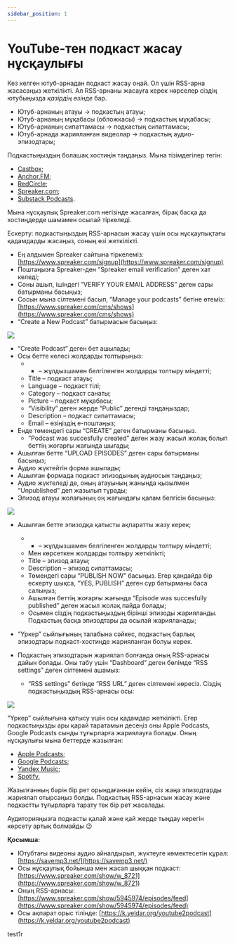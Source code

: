 ```yaml
---
sidebar_position: 1
---
```


# YouTube-тен подкаст жасау нұсқаулығы

Кез келген ютуб-арнадан подкаст жасау оңай. Ол үшін RSS-арна жасасаңыз жеткілікті. Ал RSS-арнаны жасауға керек нәрселер сіздің ютубыңызда _қазірдің өзінде_ бар.

- Ютуб-арнаның атауы → подкастың атауы;
- Ютуб-арнаның мұқабасы (обложкасы) → подкастың мұқабасы;
- Ютуб-арнаның сипаттамасы → подкастың сипаттамасы;
- Ютуб-арнада жарияланған видеолар → подкастың аудио-эпизодтары;

Подкастыңыздың болашақ хостиңін таңдаңыз. Мына тізімдегілер тегін:

- [Сastbox](https://castbox.fm/);
- [Anchor.FM](https://anchor.fm/);
- [RedCircle](https://redcircle.com/);
- [Spreaker.com](https://spreaker.com/);
- [Substack Podcasts](https://substack.com/podcasts).

Мына нұсқаулық Spreaker.com негізінде жасалған, бірақ басқа да хостиңдерде шамамен осылай тіркеледі.

Ескерту: подкастыңыздың RSS-арнасын жасау үшін осы нұсқаулықтағы қадамдарды жасаңыз, соның өзі жеткілікті.

- Ең алдымен Spreaker сайтына тіркелеміз: [https://www.spreaker.com/signup](https://www.spreaker.com/signup)
- Поштаңызға Spreaker-ден “Spreaker email verification” деген хат келеді;
- Соны ашып, ішіндегі “VERIFY YOUR EMAIL ADDRESS” деген сары батырманы басыңыз;
- Сосын мына сілтемені басып, “Manage your podcasts” бетіне өтеміз: [https://www.spreaker.com/cms/shows](https://www.spreaker.com/cms/shows)
- “Create a New Podcast” батырмасын басыңыз:

![](https://yeldar.org/wp-content/uploads/2023/09/screen-shot-2023-09-03-at-16.30.05.png)

- “Create Podcast” деген бет ашылады;
- Осы бетте келесі жолдарды толтырыңыз:
  - - – жұлдызшамен белгіленген жолдарды толтыру міндетті;
  - Title – подкаст атауы;
  - Language – подкаст тілі;
  - Category – подкаст санаты;
  - Picture – подкаст мұқабасы;
  - “Visibility” деген жерде “Public” дегенді таңдаңыздар;
  - Description – подкаст сипаттамасы;
  - Email – өзіңіздің е-поштаңыз;
- Енде төмендегі сары “CREATE” деген батырманы басыңыз.
  - “Podcast was succesfully created” деген жазу жасыл жолақ болып беттің жоғарғы жағында шығады;
- Ашылған бетте “UPLOAD EPISODES” деген сары батырманы басыңыз;
- Аудио жүктейтін форма ашылады;
- Ашылған формада подкаст эпизодының аудиосын таңдаңыз;
- Аудио жүктеледі де, оның атауының жанында қызылмен “Unpublished” деп жазылып тұрады;
- Эпизод атауы жолағының оң жағындағы қалам белгісін басыңыз:

![](https://yeldar.org/wp-content/uploads/2023/09/screen-shot-2023-09-03-at-16.53.14-1024x110.png)

- Ашылған бетте эпизодқа қатысты ақпаратты жазу керек;

  - - – жұлдызшамен белгіленген жолдарды толтыру міндетті;
  - Мен көрсеткен жолдарды толтыру жеткілікті;
  - Title – эпизод атауы;
  - Description – эпизод сипаттамасы;
  - Төмендегі сары “PUBLISH NOW” басыңыз. Егер қандайда бір ескерту шықса, “YES, PUBLISH” деген сұр батырманы баса салыңыз;
  - Ашылған беттің жоғарғы жағында “Episode was succesfully published” деген жасыл жолақ пайда болады;
  - Осымен сіздің подкастыңыздың бірінші эпизоды жарияланды. Подкастың басқа эпизодтары да осылай жарияланады;

- “Үркер” сыйлығының талабына сәйкес, подкастың барлық эпизодтары подкаст-хостиңде жарияланған болуы керек.
- Подкастың эпизодтарын жариялап болғанда оның RSS-арнасы дайын болады. Оны табу үшін “Dashboard” деген бөлімде “RSS settings” деген сілтемені ашамыз:
  - “RSS settings” бетінде “RSS URL” деген сілтемені көресіз. Сіздің подкастыңыздың RSS-арнасы осы:

![](https://yeldar.org/wp-content/uploads/2023/09/screen-shot-2023-09-03-at-17.11.27-1024x274.png)

“Үркер” сыйлығына қатысу үшін осы қадамдар жеткілікті. Егер подкастыңызды ары қарай таратамын десеңіз оны Apple Podcasts, Google Podcasts сынды тұғырларға жариялауға болады. Оның нұсқаулығы мына беттерде жазылған:

- [Apple Podcasts;](https://podcasters.apple.com/support/897-submit-a-show)
- [Google Podcasts;](https://support.google.com/podcast-publishers/answer/10315648?hl=en)
- [Yandex Music;](https://yandex.com/support/music/podcast-authors/audio-placement.html)
- [Spotify.](https://support.spotifyforpodcasters.com/hc/en-us/articles/360043487932-Getting-your-podcast-on-Spotify)

Жазылғанның бәрін бір рет орындағаннан кейін, сіз жаңа эпизодтарды жариялап отырсаңыз болды. Подкастың RSS-арнасын жасау және подкастты тұғырларға тарату тек бір рет жасалады.

Аудиторияңызға подкасты қалай және қай жерде тыңдау керегін көрсету артық болмайды 😉

**Қосымша:**

- Ютубтағы видеоны аудио айналдырып, жүктеуге көмектесетін құрал: [https://savemp3.net/](https://savemp3.net/)
- Осы нұсқаулық бойынша мен жасап шыққан подкаст: [https://www.spreaker.com/show/w_8721](https://www.spreaker.com/show/w_8721)
- Оның RSS-арнасы: [https://www.spreaker.com/show/5945974/episodes/feed](https://www.spreaker.com/show/5945974/episodes/feed)
- Осы ақпарат орыс тілінде: [https://k.yeldar.org/youtube2podcast](https://k.yeldar.org/youtube2podcast)

test1r
